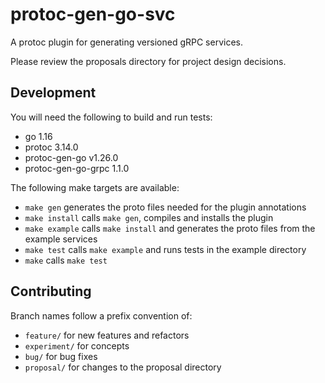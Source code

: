 # protoc-gen-go-svc

A protoc plugin for generating versioned gRPC services.

Please review the proposals directory for project design decisions.

## Development

You will need the following to build and run tests:
- go 1.16
- protoc 3.14.0
- protoc-gen-go v1.26.0
- protoc-gen-go-grpc 1.1.0

The following make targets are available:

- `make gen` generates the proto files needed for the plugin annotations
- `make install` calls `make gen`, compiles and installs the plugin
- `make example` calls `make install` and generates the proto files from the
  example services
- `make test` calls `make example` and runs tests in the example directory
- `make` calls `make test`

## Contributing

Branch names follow a prefix convention of:
- `feature/` for new features and refactors
- `experiment/` for concepts
- `bug/` for bug fixes
- `proposal/` for changes to the proposal directory
